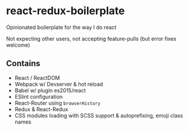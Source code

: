 # react-redux-boilerplate
Opinionated boilerplate for the way I do react

Not expecting other users, not accepting feature-pulls (but error fixes welcome)

## Contains

- React / ReactDOM
- Webpack w/ Devserver & hot reload
- Babel w/ plugin es2015/react
- ESlint configuration
- React-Router using `browserHistory`
- Redux & React-Redux
- CSS modules loading with SCSS support & autoprefixing, emoji class names

